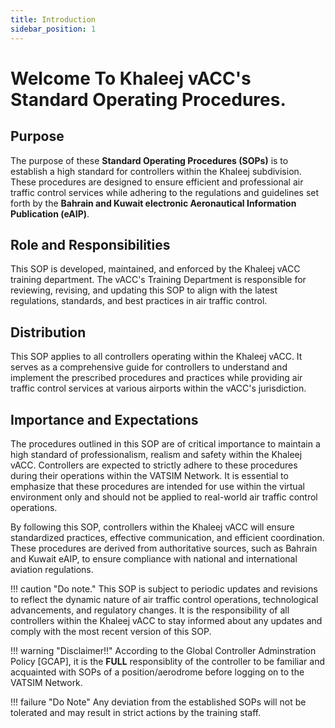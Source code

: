 ```yaml
---
title: Introduction
sidebar_position: 1
---
```


# Welcome To Khaleej vACC's Standard Operating Procedures.

## Purpose
The purpose of these **Standard Operating Procedures (SOPs)** is to establish a high standard for controllers within the Khaleej subdivision. These procedures are designed to ensure efficient and professional air traffic control services while adhering to the regulations and guidelines set forth by the **Bahrain and Kuwait electronic Aeronautical Information Publication (eAIP)**.

## Role and Responsibilities
This SOP is developed, maintained, and enforced by the Khaleej vACC training department. The vACC's Training Department is responsible for reviewing, revising, and updating this SOP to align with the latest regulations, standards, and best practices in air traffic control.

## Distribution
This SOP applies to all controllers operating within the Khaleej vACC. It serves as a comprehensive guide for controllers to understand and implement the prescribed procedures and practices while providing air traffic control services at various airports within the vACC's jurisdiction.

## Importance and Expectations
The procedures outlined in this SOP are of critical importance to maintain a high standard of professionalism, realism and safety within the Khaleej vACC. Controllers are expected to strictly adhere to these procedures during their operations within the VATSIM Network. It is essential to emphasize that these procedures are intended for use within the virtual environment only and should not be applied to real-world air traffic control operations.

By following this SOP, controllers within the Khaleej vACC will ensure standardized practices, effective communication, and efficient coordination. These procedures are derived from authoritative sources, such as Bahrain and Kuwait eAIP, to ensure compliance with national and international aviation regulations.

!!! caution "Do note."
    This SOP is subject to periodic updates and revisions to reflect the dynamic nature of air traffic control operations, technological advancements, and regulatory changes. It is the responsibility of all controllers within the Khaleej vACC to stay informed about any updates and comply with the most recent version of this SOP.


!!! warning "Disclaimer!!"
    According to the Global Controller Adminstration Policy [GCAP], it is the **FULL** responsiblity of the controller to be familiar and acquainted with SOPs of a position/aerodrome before logging on to the VATSIM Network.

!!! failure "Do Note"
    Any deviation from the established SOPs will not be tolerated and may result in strict actions by the training staff.
